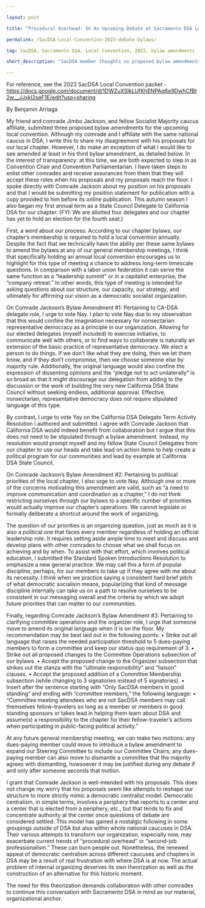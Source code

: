 ```yaml
---

layout: post

title: "Procedural Overhead: On An Upcoming Debate at Sacramento DSA Local Convention 2023"

permalink: /SacDSA-Local-Convention-2023-debate-bylaws/

tag: SacDSA, Sacramento DSA, Local Convention, 2023, bylaw amendments

short_description: "SacDSA member thoughts on proposed bylaw amendments"

---
```

For reference, see the 2023 SacDSA Local Convention packet - https://docs.google.com/document/d/1DWZuXSlkLUfKhENPAq6e9DwhCfBt2w__JJxkl2seF1E/edit?usp=sharing

By Benjamin Arriaga

My friend and comrade Jimbo Jackson, and fellow Socialist Majority caucus affiliate, submitted three proposed bylaw amendments for the upcoming local convention. Although my comrade and I affiliate with the same national caucus in DSA, I write this to share my disagreement with his proposals for our local chapter. However, I do make an exception of what I would like to see amended at least in his third bylaw amendment, as detailed below. In the interest of transparency: at this time, we are both expected to step in as Convention Chair and Convention Parliamentarian. I have taken steps to enlist other comrades and receive assurances from them that they will accept these roles when his proposals and my proposals reach the floor. I spoke directly with Comrade Jackson about my position on his proposals and that I would be submitting my position statement for publication with a copy provided to him before its online publication. This autumn season I also began my first annual term as a State Council Delegate to California DSA for our chapter. (FYI: We are allotted four delegates and our chapter has yet to hold an election for the fourth seat.)

First, a word about our process: According to our chapter bylaws, our chapter’s membership is required to hold a local convention annually. Despite the fact that we technically have the ability per these same bylaws to amend the bylaws at any of our general membership meetings, I think that specifically holding an annual local convention encourages us to highlight for this type of meeting a chance to address long-term timescale questions. In comparison with a labor union federation it can serve the same function as a “leadership summit” or in a capitalist enterprise, the “company retreat.” In other words, this type of meeting is intended for asking questions about our structure, our capacity, our strategy, and ultimately for affirming our vision as a democratic socialist organization.

On Comrade Jackson’s Bylaw Amendment #1: Pertaining to CA-DSA delegate role, I urge to vote Nay. I plan to vote Nay due to my observation that this would confine the imagination necessary for nonsectarian representative democracy as a principle in our organization. Allowing for our elected delegates (myself included) to exercise initiative, to communicate well with others, or to find ways to collaborate is naturally an extension of the basic practice of representative democracy. We elect a person to do things. If we don’t like what they are doing, then we let them know, and if they don’t compromise, then we choose someone else by majority rule. Additionally, the original language would also confine the expression of dissenting opinions and the “pledge not to act unilaterally” is so broad as that it might discourage our delegation from adding to the discussion or the work of building the very new California DSA State Council without seeking endless, additional approval. Effective, nonsectarian, representative democracy does not require stipulated language of this type.

By contrast, I urge to vote Yay on the California DSA Delegate Term Activity Resolution I authored and submitted. I agree with Comrade Jackson that California DSA would indeed benefit from collaboration but I argue that this does not need to be stipulated through a bylaw amendment. Instead, my resolution would prompt myself and my fellow State Council Delegates from our chapter to use our heads and take lead on action items to help create a political program for our communities and lead by example at California DSA State Council.

On Comrade Jackson’s Bylaw Amendment #2: Pertaining to political priorities of the local chapter, I also urge to vote Nay. Although one or more of the concerns motivating this amendment are valid, such as “a need to improve communication and coordination as a chapter,” I do not think restricting ourselves through our bylaws to a specific number of priorities would actually improve our chapter’s operations. We cannot legislate or formally deliberate a shortcut around the work of organizing.

The question of our priorities is an organizing question, just as much as it is also a political one that faces every member regardless of holding an official leadership role. It requires setting aside ample time to meet and discuss and develop plans with other comrades to choose what we shall focus on achieving and by when. To assist with that effort, which involves political education, I submitted the Standard Spoken Introductions Resolution to emphasize a new general practice. We may call this a form of popular discipline, perhaps, for our members to take up if they agree with me about its necessity. I think when we practice saying a consistent hard brief pitch of what democratic socialism means, popularizing that kind of message discipline internally can take us on a path to resolve ourselves to be consistent in our messaging overall and the criteria by which we adopt future priorities that can matter to our communities.

Finally, regarding Comrade Jackson’s Bylaw Amendment #3: Pertaining to clarifying committee operations and the organizer role, I urge that someone move to amend its original language  when it is on the floor. My recommendation may be best laid out in the following points: 
•	Strike out all language that raises the needed participation threshold to 5 dues-paying members to form a committee and keep our status quo requirement of 3.
•	Strike out all proposed changes to the Committee Operations subsection of our bylaws.
•	Accept the proposed change to the Organizer subsection that strikes out the stanza with the “ultimate responsibility” and “liaison” clauses.
•	Accept the proposed addition of a Committee Membership subsection (while changing to 3 signatories instead of 5 signatories).
•	Insert after the sentence starting with “Only SacDSA members in good standing” and ending with “committee members,” the following language: 
•	“Committee meeting attendees who are not SacDSA members may call themselves fellow-travelers so long as a member or members in good standing sponsors or takes lead in helping them learn about DSA and assume(s) a responsibility to the chapter for their fellow-traveler’s actions when participating in public-facing political activity.”

At any future general membership meeting, we can make two motions: any dues-paying member could move to introduce a bylaw amendment to expand our Steering Committee to include our Committee Chairs; any dues-paying member can also move to dismantle a committee that the majority agrees with dismantling, howsoever it may be justified during any debate if and only after someone seconds that motion.

I grant that Comrade Jackson is well-intended with his proposals. This does not change my worry that his proposals seem like attempts to reshape our structure to more strictly mimic a democratic centralist model. Democratic centralism, in simple terms, involves a periphery that reports to a center and a center that is elected from a periphery, etc., but that tends to fix and concentrate authority at the center once questions of debate are considered settled. This model has gained a nostalgic following in some groupings outside of DSA but also within whole national caucuses in DSA. Their various attempts to transform our organization, especially now, may exacerbate current trends of “procedural overhead” or “second-job professionalism.” These can burn people out. Nonetheless, the renewed appeal of democratic centralism across different caucuses and chapters in DSA may be a result of real frustration with where DSA is at now. The actual problem of internal organizing deserves its own theorization as well as the construction of an alternative for this historic moment.

The need for this theorization demands collaboration with other comrades to continue this conversation with Sacramento DSA in mind as our material, organizational anchor.
